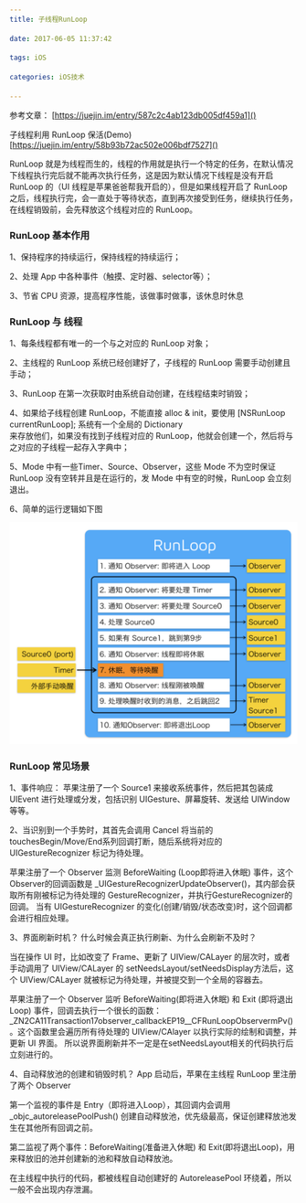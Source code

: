 ```yaml
---
title: 子线程RunLoop

date: 2017-06-05 11:37:42

tags: iOS

categories: iOS技术

---
```


参考文章：
[https://juejin.im/entry/587c2c4ab123db005df459a1]()

子线程利用 RunLoop 保活(Demo) [https://juejin.im/entry/58b93b72ac502e006bdf7527]()


RunLoop 就是为线程而生的，线程的作用就是执行一个特定的任务，在默认情况下线程执行完后就不能再次执行任务，这是因为默认情况下线程是没有开启 RunLoop 的（UI 线程是苹果爸爸帮我开启的），但是如果线程开启了 RunLoop 之后，线程执行完，会一直处于等待状态，直到再次接受到任务，继续执行任务，在线程销毁前，会先释放这个线程对应的 RunLoop。

### RunLoop 基本作用

1、保持程序的持续运行，保持线程的持续运行；

2、处理 App 中各种事件（触摸、定时器、selector等）；

3、节省 CPU 资源，提高程序性能，该做事时做事，该休息时休息

### RunLoop 与 线程

1、每条线程都有唯一的一个与之对应的 RunLoop 对象；

2、主线程的 RunLoop 系统已经创建好了，子线程的 RunLoop 需要手动创建且手动；

3、RunLoop 在第一次获取时由系统自动创建，在线程结束时销毁；

4、如果给子线程创建 RunLoop，不能直接 alloc & init，要使用 [NSRunLoop currentRunLoop]; 系统有一个全局的 Dictionary  
来存放他们，如果没有找到子线程对应的 RunLoop，他就会创建一个，然后将与之对应的子线程一起存入字典中；

5、Mode 中有一些Timer、Source、Observer，这些 Mode 不为空时保证 RunLoop 没有空转并且是在运行的，发 Mode 中有空的时候，RunLoop 会立刻退出。

6、简单的运行逻辑如下图

![](https://github.com/huangzhifei/huangzhifei.github.com/raw/master/images/RunLoop.png)


### RunLoop 常见场景

1、事件响应：
苹果注册了一个 Source1 来接收系统事件，然后把其包装成 UIEvent 进行处理或分发，包括识别 UIGesture、屏幕旋转、发送给 UIWindow 等等。

2、当识别到一个手势时，其首先会调用 Cancel 将当前的 touchesBegin/Move/End系列回调打断，随后系统将对应的 UIGestureRecognizer 标记为待处理。

苹果注册了一个 Observer 监测 BeforeWaiting (Loop即将进入休眠) 事件，这个Observer的回调函数是 _UIGestureRecognizerUpdateObserver()，其内部会获取所有刚被标记为待处理的 GestureRecognizer，并执行GestureRecognizer的回调。
当有 UIGestureRecognizer 的变化(创建/销毁/状态改变)时，这个回调都会进行相应处理。

3、界面刷新时机？
什么时候会真正执行刷新、为什么会刷新不及时？

当在操作 UI 时，比如改变了 Frame、更新了 UIView/CALayer 的层次时，或者手动调用了 UIView/CALayer 的 setNeedsLayout/setNeedsDisplay方法后，这个 UIView/CALayer 就被标记为待处理，并被提交到一个全局的容器去。

苹果注册了一个 Observer 监听 BeforeWaiting(即将进入休眠) 和 Exit (即将退出Loop) 事件，回调去执行一个很长的函数：_ZN2CA11Transaction17observer_callbackEP19__CFRunLoopObservermPv()。这个函数里会遍历所有待处理的 UIView/CAlayer 以执行实际的绘制和调整，并更新 UI 界面。 所以说界面刷新并不一定是在setNeedsLayout相关的代码执行后立刻进行的。

4、自动释放池的创建和销毁时机？
App 启动后，苹果在主线程 RunLoop 里注册了两个 Observer

第一个监视的事件是 Entry（即将进入Loop），其回调内会调用_objc_autoreleasePoolPush() 创建自动释放池，优先级最高，保证创建释放池发生在其他所有回调之前。

第二监视了两个事件：BeforeWaiting(准备进入休眠) 和 Exit(即将退出Loop)，用来释放旧的池并创建新的池和释放自动释放池。

在主线程中执行的代码，都被线程自动创建好的 AutoreleasePool 环绕着，所以一般不会出现内存泄漏。
